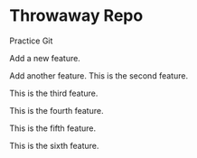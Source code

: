 # Throwaway Repo

 Practice Git

 Add a new feature.

Add another feature. This is the second feature.

This is the third feature.

This is the fourth feature.

This is the fifth feature.

This is the sixth feature.